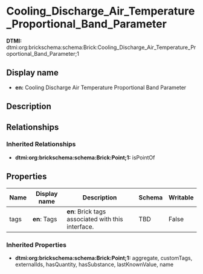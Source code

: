 # Cooling_Discharge_Air_Temperature_Proportional_Band_Parameter
**DTMI:** dtmi:org:brickschema:schema:Brick:Cooling_Discharge_Air_Temperature_Proportional_Band_Parameter;1
## Display name
- **en:** Cooling Discharge Air Temperature Proportional Band Parameter
## Description
## Relationships
### Inherited Relationships
* **dtmi:org:brickschema:schema:Brick:Point;1:** isPointOf
## Properties
|Name|Display name|Description|Schema|Writable|
|-|-|-|-|-|
|tags|**en**: Tags|**en**: Brick tags associated with this interface.|TBD|False|
### Inherited Properties
* **dtmi:org:brickschema:schema:Brick:Point;1:** aggregate, customTags, externalIds, hasQuantity, hasSubstance, lastKnownValue, name
